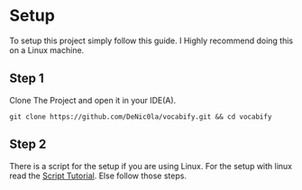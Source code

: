# Setup

To setup this project simply follow this guide. I Highly recommend doing this on a Linux machine.

## Step 1
Clone The Project and open it in your IDE(A).
```shell
git clone https://github.com/DeNic0la/vocabify.git && cd vocabify
```

## Step 2
There is a script for the setup if you are using Linux. For the setup with linux read the [Script Tutorial](script.md). Else follow those steps.

